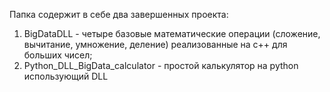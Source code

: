 Папка содержит в себе два завершенных проекта:
1) BigDataDLL - четыре базовые математические операции (сложение, вычитание, умножение, деление) реализованные на c++ для больших чисел;
2) Python_DLL_BigData_calculator - простой калькулятор на python использующий DLL
